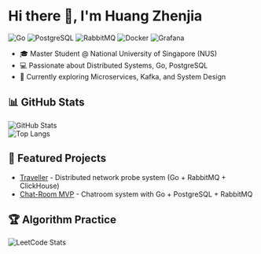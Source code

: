 # Hi there 👋, I'm Huang Zhenjia  
![Go](https://img.shields.io/badge/Go-00ADD8?logo=go&logoColor=white)
![PostgreSQL](https://img.shields.io/badge/PostgreSQL-316192?logo=postgresql&logoColor=white)
![RabbitMQ](https://img.shields.io/badge/RabbitMQ-FF6600?logo=rabbitmq&logoColor=white)
![Docker](https://img.shields.io/badge/Docker-2496ED?logo=docker&logoColor=white)
![Grafana](https://img.shields.io/badge/Grafana-F46800?logo=grafana&logoColor=white)

- 🎓 Master Student @ National University of Singapore (NUS)  
- 💻 Passionate about Distributed Systems, Go, PostgreSQL  
- 🌱 Currently exploring Microservices, Kafka, and System Design

## 📊 GitHub Stats
![GitHub Stats](https://github-readme-stats.vercel.app/api?username=HZHENJ&show_icons=true&theme=radical&count_private=true)  
![Top Langs](https://github-readme-stats.vercel.app/api/top-langs/?username=HZHENJ&layout=compact&theme=radical)  

## 🚀 Featured Projects  
- [Traveller](https://github.com/HZHENJ/traveller) - Distributed network probe system (Go + RabbitMQ + ClickHouse)  
- [Chat-Room MVP](https://github.com/HZHENJ/chat-room) - Chatroom system with Go + PostgreSQL + RabbitMQ

## 🏆 Algorithm Practice  
![LeetCode Stats](https://leetcard.jacoblin.cool/HZHENJ?theme=unicorn&font=Noto%20Sans%20Lisu&site=cn)
